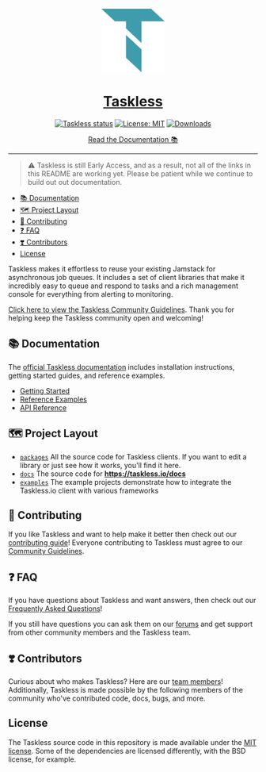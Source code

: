 <!-- Banner -->
<p align="center">
  <a href="https://taskless.io">
    <img alt="taskless logo" height="128" src="./.github/resources/taskless.png">
    <h1 align="center">Taskless</h1>
  </a>
</p>

<!-- Shields (mind the spacing) -->
<p align="center">
  <a aria-label="Taskless service status" href="https://status.taskless.io"><img alt="Taskless status" src="https://img.shields.io/website?style=flat-square&down_color=orange&down_message=unknown&label=Service&up_color=%2333CC12&up_message=up&url=https%3A%2F%2Ffor.taskless.io" target="_blank" /></a>
  <a aria-label="Taskless Client is free to use" href="https://github.com/taskless/taskless/blob/main/LICENSE" target="_blank"><img alt="License: MIT" src="https://img.shields.io/badge/License-MIT-success.svg?style=flat-square&color=33CC12" target="_blank" /></a>
  <a aria-label="taskless downloads" href="http://www.npmtrends.com/@taskless/client" target="_blank"><img alt="Downloads" src="https://img.shields.io/npm/dm/taskless.svg?style=flat-square&labelColor=gray&color=33CC12&label=Downloads" /></a>
</p>

<!-- Docs -->
<p align="center">
  <a aria-label="taskless documentation" href="https://taskless.io/docs">Read the Documentation 📚</a>
</p>

---

> :warning: Taskless is still Early Access, and as a result, not all of the links in this README are working yet. Please be patient while we continue to build out out documentation.

- [📚 Documentation](#-documentation)
- [🗺 Project Layout](#-project-layout)
- [👏 Contributing](#-contributing)
- [❓ FAQ](#-faq)
- [❣️ Contributors](#-contributors)
- [License](#license)

Taskless makes it effortless to reuse your existing Jamstack for asynchronous job queues. It includes a set of client libraries that make it incredibly easy to queue and respond to tasks and a rich management console for everything from alerting to monitoring.

[Click here to view the Taskless Community Guidelines](https://taskless.io/guidelines). Thank you for helping keep the Taskless community open and welcoming!

## 📚 Documentation

The [official Taskless documentation](https://taskless.io/docs) includes installation instructions, getting started guides, and reference examples.

- [Getting Started](#)
- [Reference Examples](#)
- [API Reference](#)

## 🗺 Project Layout

- [`packages`](/packages) All the source code for Taskless clients. If you want to edit a library or just see how it works, you'll find it here.
- [`docs`](/docs) The source code for **https://taskless.io/docs**
- [`examples`](/examples) The example projects demonstrate how to integrate the Taskless.io client with various frameworks

## 👏 Contributing

If you like Taskless and want to help make it better then check out our [contributing guide](/CONTRIBUTING.md)! Everyone contributing to Taskless must agree to our [Community Guidelines](https://taskless.io/guidelines).

## ❓ FAQ

If you have questions about Taskless and want answers, then check out our [Frequently Asked Questions](#)!

If you still have questions you can ask them on our [forums](#) and get support from other community members and the Taskless team.

## ❣️ Contributors

Curious about who makes Taskless? Here are our [team members](https://taskless.io/about)! Additionally, Taskless is made possible by the following members of the community who've contributed code, docs, bugs, and more.

<!-- ALL-CONTRIBUTORS-LIST:START - Do not remove or modify this section -->
<!-- prettier-ignore-start -->
<!-- markdownlint-disable -->

<!-- markdownlint-restore -->
<!-- prettier-ignore-end -->

<!-- ALL-CONTRIBUTORS-LIST:END -->

## License

The Taskless source code in this repository is made available under the [MIT license](LICENSE). Some of the dependencies are licensed differently, with the BSD license, for example.
